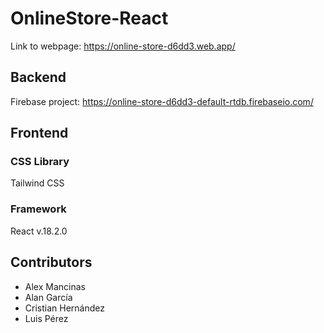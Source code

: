 # OnlineStore-React

Link to webpage: https://online-store-d6dd3.web.app/

## Backend

Firebase project:
https://online-store-d6dd3-default-rtdb.firebaseio.com/

## Frontend

### CSS Library

Tailwind CSS

### Framework

React v.18.2.0

## Contributors

- Alex Mancinas
- Alan García
- Cristian Hernández
- Luis Pérez

